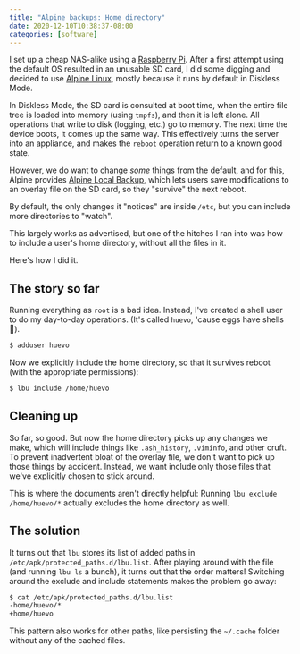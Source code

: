 ```yaml
---
title: "Alpine backups: Home directory"
date: 2020-12-10T10:38:37-08:00
categories: [software]
---
```


I set up a cheap NAS-alike using a [Raspberry
Pi](https://www.raspberrypi.org/products/raspberry-pi-3-model-b/). After a
first attempt using the default OS resulted in an unusable SD card, I did some
digging and decided to use [Alpine Linux](https://alpinelinux.org/), mostly
because it runs by default in Diskless Mode.

In Diskless Mode, the SD card is consulted at boot time, when the entire file
tree is loaded into memory (using `tmpfs`), and then it is left alone. All
operations that write to disk (logging, etc.) go to memory. The next time the
device boots, it comes up the same way. This effectively turns the server into
an appliance, and makes the `reboot` operation return to a known good state.

However, we do want to change _some_ things from the default, and for this,
Alpine provides [Alpine Local
Backup](https://wiki.alpinelinux.org/wiki/Alpine_local_backup), which lets
users save modifications to an overlay file on the SD card, so they "survive"
the next reboot.

By default, the only changes it "notices" are inside `/etc`, but you can
include more directories to "watch".

This largely works as advertised, but one of the hitches I ran into was how to
include a user's home directory, without all the files in it.

Here's how I did it.

## The story so far

Running everything as `root` is a bad idea. Instead, I've created a shell user
to do my day-to-day operations. (It's called `huevo`, 'cause eggs have shells
😬).

```sh
$ adduser huevo
```

Now we explicitly include the home directory, so that it survives reboot (with
the appropriate permissions):

```sh
$ lbu include /home/huevo
```

## Cleaning up

So far, so good. But now the home directory picks up any changes we make, which
will include things like `.ash_history`, `.viminfo`, and other cruft. To
prevent inadvertent bloat of the overlay file, we don't want to pick up those
things by accident. Instead, we want include only those files that we've
explicitly chosen to stick around.

This is where the documents aren't directly helpful: Running `lbu exclude
/home/huevo/*` actually excludes the home directory as well.

## The solution

It turns out that `lbu` stores its list of added paths in
`/etc/apk/protected_paths.d/lbu.list`. After playing around with the file (and
running `lbu ls` a bunch), it turns out that the order matters! Switching
around the exclude and include statements makes the problem go away:

```sh
$ cat /etc/apk/protected_paths.d/lbu.list
-home/huevo/*
+home/huevo
```

This pattern also works for other paths, like persisting the `~/.cache` folder
without any of the cached files.
